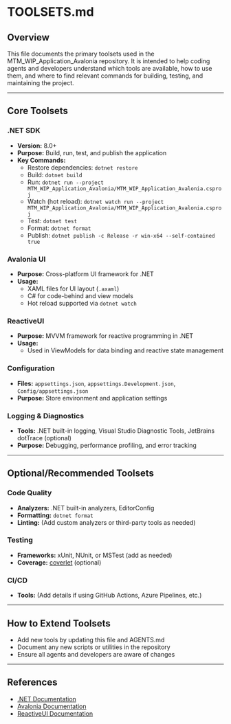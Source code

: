 # TOOLSETS.md

## Overview

This file documents the primary toolsets used in the MTM_WIP_Application_Avalonia repository. It is intended to help coding agents and developers understand which tools are available, how to use them, and where to find relevant commands for building, testing, and maintaining the project.

---

## Core Toolsets

### .NET SDK
- **Version:** 8.0+
- **Purpose:** Build, run, test, and publish the application
- **Key Commands:**
  - Restore dependencies: `dotnet restore`
  - Build: `dotnet build`
  - Run: `dotnet run --project MTM_WIP_Application_Avalonia/MTM_WIP_Application_Avalonia.csproj`
  - Watch (hot reload): `dotnet watch run --project MTM_WIP_Application_Avalonia/MTM_WIP_Application_Avalonia.csproj`
  - Test: `dotnet test`
  - Format: `dotnet format`
  - Publish: `dotnet publish -c Release -r win-x64 --self-contained true`

### Avalonia UI
- **Purpose:** Cross-platform UI framework for .NET
- **Usage:**
  - XAML files for UI layout (`.axaml`)
  - C# for code-behind and view models
  - Hot reload supported via `dotnet watch`

### ReactiveUI
- **Purpose:** MVVM framework for reactive programming in .NET
- **Usage:**
  - Used in ViewModels for data binding and reactive state management

### Configuration
- **Files:** `appsettings.json`, `appsettings.Development.json`, `Config/appsettings.json`
- **Purpose:** Store environment and application settings

### Logging & Diagnostics
- **Tools:** .NET built-in logging, Visual Studio Diagnostic Tools, JetBrains dotTrace (optional)
- **Purpose:** Debugging, performance profiling, and error tracking

---

## Optional/Recommended Toolsets

### Code Quality
- **Analyzers:** .NET built-in analyzers, EditorConfig
- **Formatting:** `dotnet format`
- **Linting:** (Add custom analyzers or third-party tools as needed)

### Testing
- **Frameworks:** xUnit, NUnit, or MSTest (add as needed)
- **Coverage:** [coverlet](https://github.com/coverlet-coverage/coverlet) (optional)

### CI/CD
- **Tools:** (Add details if using GitHub Actions, Azure Pipelines, etc.)

---

## How to Extend Toolsets
- Add new tools by updating this file and AGENTS.md
- Document any new scripts or utilities in the repository
- Ensure all agents and developers are aware of changes

---

## References
- [.NET Documentation](https://learn.microsoft.com/en-us/dotnet/)
- [Avalonia Documentation](https://docs.avaloniaui.net/)
- [ReactiveUI Documentation](https://www.reactiveui.net/)
